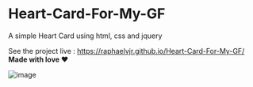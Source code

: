 # Heart-Card-For-My-GF
A simple Heart Card using html, css and jquery

See the project live : https://raphaelvjr.github.io/Heart-Card-For-My-GF/ <br>
                                      <strong> Made with love ❤️ </strong>

![image](https://user-images.githubusercontent.com/85368313/188794883-58e30827-1570-46ae-93e3-bfa7aee5a9c3.png)
